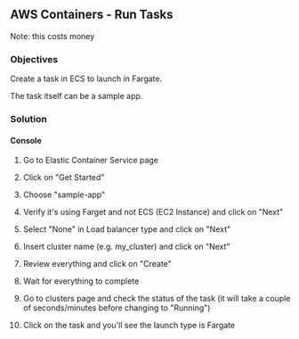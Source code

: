 ## AWS Containers - Run Tasks

Note: this costs money

### Objectives

Create a task in ECS to launch in Fargate.

The task itself can be a sample app.

### Solution

#### Console

1. Go to Elastic Container Service page
2. Click on "Get Started"
3. Choose "sample-app"
4. Verify it's using Farget and not ECS (EC2 Instance) and click on "Next"
5. Select "None" in Load balancer type and click on "Next"
6. Insert cluster name (e.g. my_cluster) and click on "Next"
7. Review everything and click on "Create"
8. Wait for everything to complete

1. Go to clusters page and check the status of the task (it will take a couple of seconds/minutes before changing to "Running")

1. Click on the task and you'll see the launch type is Fargate
